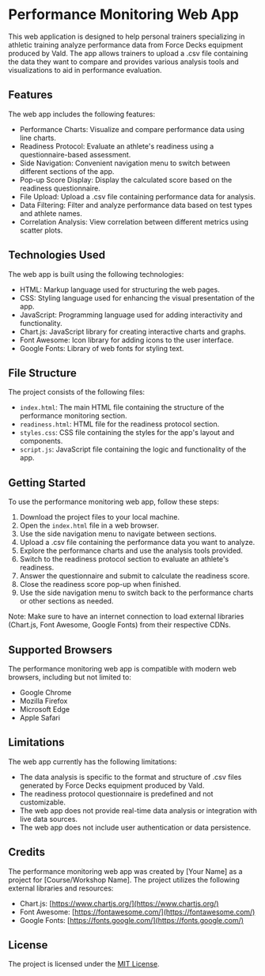 # Performance Monitoring Web App

This web application is designed to help personal trainers specializing in athletic training analyze performance data from Force Decks equipment produced by Vald. The app allows trainers to upload a .csv file containing the data they want to compare and provides various analysis tools and visualizations to aid in performance evaluation.

## Features

The web app includes the following features:

- Performance Charts: Visualize and compare performance data using line charts.
- Readiness Protocol: Evaluate an athlete's readiness using a questionnaire-based assessment.
- Side Navigation: Convenient navigation menu to switch between different sections of the app.
- Pop-up Score Display: Display the calculated score based on the readiness questionnaire.
- File Upload: Upload a .csv file containing performance data for analysis.
- Data Filtering: Filter and analyze performance data based on test types and athlete names.
- Correlation Analysis: View correlation between different metrics using scatter plots.

## Technologies Used

The web app is built using the following technologies:

- HTML: Markup language used for structuring the web pages.
- CSS: Styling language used for enhancing the visual presentation of the app.
- JavaScript: Programming language used for adding interactivity and functionality.
- Chart.js: JavaScript library for creating interactive charts and graphs.
- Font Awesome: Icon library for adding icons to the user interface.
- Google Fonts: Library of web fonts for styling text.

## File Structure

The project consists of the following files:

- `index.html`: The main HTML file containing the structure of the performance monitoring section.
- `readiness.html`: HTML file for the readiness protocol section.
- `styles.css`: CSS file containing the styles for the app's layout and components.
- `script.js`: JavaScript file containing the logic and functionality of the app.

## Getting Started

To use the performance monitoring web app, follow these steps:

1. Download the project files to your local machine.
2. Open the `index.html` file in a web browser.
3. Use the side navigation menu to navigate between sections.
4. Upload a .csv file containing the performance data you want to analyze.
5. Explore the performance charts and use the analysis tools provided.
6. Switch to the readiness protocol section to evaluate an athlete's readiness.
7. Answer the questionnaire and submit to calculate the readiness score.
8. Close the readiness score pop-up when finished.
9. Use the side navigation menu to switch back to the performance charts or other sections as needed.

Note: Make sure to have an internet connection to load external libraries (Chart.js, Font Awesome, Google Fonts) from their respective CDNs.

## Supported Browsers

The performance monitoring web app is compatible with modern web browsers, including but not limited to:

- Google Chrome
- Mozilla Firefox
- Microsoft Edge
- Apple Safari

## Limitations

The web app currently has the following limitations:

- The data analysis is specific to the format and structure of .csv files generated by Force Decks equipment produced by Vald.
- The readiness protocol questionnaire is predefined and not customizable.
- The web app does not provide real-time data analysis or integration with live data sources.
- The web app does not include user authentication or data persistence.

## Credits

The performance monitoring web app was created by [Your Name] as a project for [Course/Workshop Name]. The project utilizes the following external libraries and resources:

- Chart.js: [https://www.chartjs.org/](https://www.chartjs.org/)
- Font Awesome: [https://fontawesome.com/](https://fontawesome.com/)
- Google Fonts: [https://fonts.google.com/](https://fonts.google.com/)

## License

The project is licensed under the [MIT License](LICENSE).
